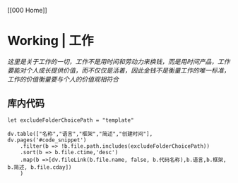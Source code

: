 [[000 Home]]

# Working | 工作
*这里是关于工作的一切，工作不是用时间和劳动力来换钱，而是用时间产品，工作要能对个人成长提供价值，而不仅仅是活着，因此金钱不是衡量工作的唯一标准，工作的价值衡量要与个人的价值观相符合*

## 库内代码
```dataviewjs
let excludeFolderChoicePath = "template"

dv.table(["名称","语言","框架","简述","创建时间"], dv.pages('#code_snippet')
	.filter(b => !b.file.path.includes(excludeFolderChoicePath))
	.sort(b => b.file.ctime,'desc')
	.map(b =>[dv.fileLink(b.file.name, false, b.代码名称),b.语言,b.框架, b.简述, b.file.cday])
	)
```